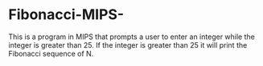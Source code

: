 # Fibonacci-MIPS-
This is a program in MIPS that prompts a user to enter an integer while the integer is greater than 25. If the integer is greater than 25 it will print the Fibonacci sequence of N.
